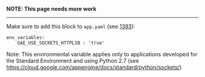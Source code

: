 **NOTE: This page needs more work**

***

Make sure to add this block to `app.yaml` (see [1393](https://github.com/python-telegram-bot/python-telegram-bot/issues/1393)):

```
env_variables:
    GAE_USE_SOCKETS_HTTPLIB : 'true'
```
Note: This environmental variable applies only to applications developed for the Standard Environment and using Python 2.7 (see https://cloud.google.com/appengine/docs/standard/python/sockets/)